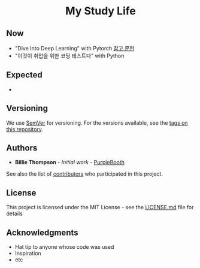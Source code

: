 <p align="center">
  <h1 align="center">My Study Life</h1>

  <p align="center">
    
## Now

* "Dive Into Deep Learning" with Pytorch [참고 문헌](https://d2l.ai/)
* "이것이 취업을 위한 코딩 테스트다" with Python

## Expected

* 


## Versioning

We use [SemVer](http://semver.org/) for versioning. For the versions available, see the [tags on this repository](https://github.com/your/project/tags). 

## Authors

* **Billie Thompson** - *Initial work* - [PurpleBooth](https://github.com/PurpleBooth)

See also the list of [contributors](https://github.com/your/project/contributors) who participated in this project.

## License

This project is licensed under the MIT License - see the [LICENSE.md](LICENSE.md) file for details

## Acknowledgments

* Hat tip to anyone whose code was used
* Inspiration
* etc
